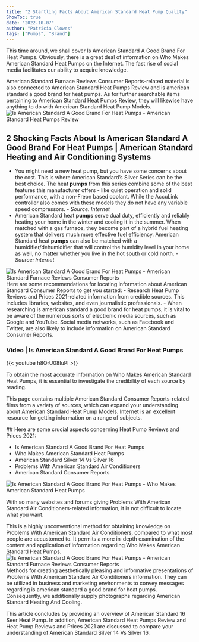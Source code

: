 ```yaml
---
title: "2 Startling Facts About American Standard Heat Pump Quality"
ShowToc: true 
date: "2022-10-07"
author: "Patricia Clowes" 
tags: ["Pumps", "Brand"]
---
```


	
This time around, we shall cover Is American Standard A Good Brand For Heat Pumps. Obviously, there is a great deal of information on Who Makes American Standard Heat Pumps on the Internet. The fast rise of social media facilitates our ability to acquire knowledge.

American Standard Furnace Reviews Consumer Reports-related material is also connected to American Standard Heat Pumps Review and is american standard a good brand for heat pumps. As for further searchable items pertaining to American Standard Heat Pumps Review, they will likewise have anything to do with American Standard Heat Pump Models.
<img loading="lazy" src="https://5fbb4b60e5a371522c26-c46478628be7be7c70f96ec65a31d1c7.ssl.cf3.rackcdn.com/Images/ProductImages/Big/Indigo_Blue_Pull_On_Stretch_Jeggings_049435_14d7.jpg" onerror="this.onerror=null;this.src='https://blogger.googleusercontent.com/img/a/AVvXsEhe7F7TRXHtjiKvHb5vS7DmnxvpHiDyoYyYvm1nHB3Qp2_w3BnM6A2eq4v7FYxCC9bfZt3a9vIMtAYEKUiaDQbHMg-ViyGmRIj39MLp0bGFfgfYw1Dc9q_H-T0wiTm3l0Uq42dETrN9eC8aGJ9_IORZsxST1AcLR7np1koOfcc7tnHa4S8Mwz_xD9d0=s16000';" alt="Is American Standard A Good Brand For Heat Pumps - American Standard Heat Pumps Review" >

## 2 Shocking Facts About Is American Standard A Good Brand For Heat Pumps | American Standard Heating and Air Conditioning Systems
-   You might need a new heat pump, but you have some concerns about the cost. This is where American Standard’s Silver Series can be the best choice. The heat **pumps** from this series combine some of the best features this manufacturer offers - like quiet operation and solid performance, with a non-Freon based coolant. While the AccuLink controller also comes with these models they do not have any variable speed compressors. - <cite>Source: Internet</cite>
-   American Standard heat **pumps** serve dual duty, efficiently and reliably heating your home in the winter and cooling it in the summer. When matched with a gas furnace, they become part of a hybrid fuel heating system that delivers much more effective fuel efficiency. American Standard heat **pumps** can also be matched with a humidifier/dehumidifier that will control the humidity level in your home as well, no matter whether you live in the hot south or cold north. - <cite>Source: Internet</cite>


<img loading="lazy" src="https://www.bestwaywholesale.co.uk/img/products/1000/3/85000003763.jpg" onerror="this.onerror=null;this.src='https://blogger.googleusercontent.com/img/a/AVvXsEhe7F7TRXHtjiKvHb5vS7DmnxvpHiDyoYyYvm1nHB3Qp2_w3BnM6A2eq4v7FYxCC9bfZt3a9vIMtAYEKUiaDQbHMg-ViyGmRIj39MLp0bGFfgfYw1Dc9q_H-T0wiTm3l0Uq42dETrN9eC8aGJ9_IORZsxST1AcLR7np1koOfcc7tnHa4S8Mwz_xD9d0=s16000';" alt="Is American Standard A Good Brand For Heat Pumps - American Standard Furnace Reviews Consumer Reports" >
Here are some recommendations for locating information about American Standard Consumer Reports to get you started:
- Research Heat Pump Reviews and Prices 2021-related information from credible sources. This includes libraries, websites, and even journalistic professionals.
- When researching is american standard a good brand for heat pumps, it is vital to be aware of the numerous sorts of electronic media sources, such as Google and YouTube. Social media networks, such as Facebook and Twitter, are also likely to include information on American Standard Consumer Reports.

### Video | Is American Standard A Good Brand For Heat Pumps
{{< youtube h8QrU08luPI >}} 

To obtain the most accurate information on Who Makes American Standard Heat Pumps, it is essential to investigate the credibility of each source by reading.

This page contains multiple American Standard Consumer Reports-related films from a variety of sources, which can expand your understanding about American Standard Heat Pump Models. Internet is an excellent resource for getting information on a range of subjects.
<script async="async" data-cfasync="false" src="//normallydemandedalter.com/fe63df3c5408708b15d8dc3d9b206b31/invoke.js"></script>
<div id="container-fe63df3c5408708b15d8dc3d9b206b31"></div>
## Here are some crucial aspects concerning Heat Pump Reviews and Prices 2021:

- Is American Standard A Good Brand For Heat Pumps
- Who Makes American Standard Heat Pumps
- American Standard Silver 14 Vs Silver 16
- Problems With American Standard Air Conditioners
- American Standard Consumer Reports

 <img loading="lazy" src="https://www.hotowell.com/Uploads/products/2019-11-15/en-wifi-programmable-thermostat-WF01--1.jpg" onerror="this.onerror=null;this.src='https://blogger.googleusercontent.com/img/a/AVvXsEhe7F7TRXHtjiKvHb5vS7DmnxvpHiDyoYyYvm1nHB3Qp2_w3BnM6A2eq4v7FYxCC9bfZt3a9vIMtAYEKUiaDQbHMg-ViyGmRIj39MLp0bGFfgfYw1Dc9q_H-T0wiTm3l0Uq42dETrN9eC8aGJ9_IORZsxST1AcLR7np1koOfcc7tnHa4S8Mwz_xD9d0=s16000';" alt="Is American Standard A Good Brand For Heat Pumps - Who Makes American Standard Heat Pumps" >

With so many websites and forums giving Problems With American Standard Air Conditioners-related information, it is not difficult to locate what you want.

This is a highly unconventional method for obtaining knowledge on Problems With American Standard Air Conditioners, compared to what most people are accustomed to. It permits a more in-depth examination of the content and application of information regarding Who Makes American Standard Heat Pumps.
<img loading="lazy" src="https://www.supremestands.com/application/files/5015/5052/2097/product-2.png" onerror="this.onerror=null;this.src='https://blogger.googleusercontent.com/img/a/AVvXsEhe7F7TRXHtjiKvHb5vS7DmnxvpHiDyoYyYvm1nHB3Qp2_w3BnM6A2eq4v7FYxCC9bfZt3a9vIMtAYEKUiaDQbHMg-ViyGmRIj39MLp0bGFfgfYw1Dc9q_H-T0wiTm3l0Uq42dETrN9eC8aGJ9_IORZsxST1AcLR7np1koOfcc7tnHa4S8Mwz_xD9d0=s16000';" alt="Is American Standard A Good Brand For Heat Pumps - American Standard Furnace Reviews Consumer Reports" >
Methods for creating aesthetically pleasing and informative presentations of Problems With American Standard Air Conditioners information. They can be utilized in business and marketing environments to convey messages regarding is american standard a good brand for heat pumps. Consequently, we additionally supply photographs regarding American Standard Heating And Cooling.

This article concludes by providing an overview of American Standard 16 Seer Heat Pump. In addition, American Standard Heat Pumps Review and Heat Pump Reviews and Prices 2021 are discussed to compare your understanding of American Standard Silver 14 Vs Silver 16.
	
	


